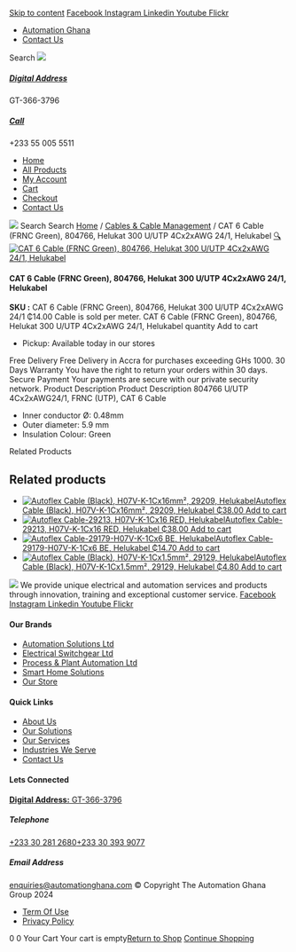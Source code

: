 [Skip to content](https://store.automationghana.com/product/cat-6-cable-804766-u-utp4cx2xawg24-helukabel/#content)
[ Facebook ](https://www.facebook.com/automationgh/) [ Instagram ](https://www.instagram.com/automationgh/) [ Linkedin ](https://www.linkedin.com/company/the-automation-ghana-limited/) [ Youtube ](https://www.youtube.com/channel/UCurrRDUSm5oIW39VXjn1u0w) [ Flickr ](https://www.flickr.com/photos/181794037@N07/)
  * [ Automation Ghana ](https://automationghana.com)
  * [ Contact Us ](https://store.automationghana.com/contact/)


Search
[ ![](https://store.automationghana.com/wp-content/uploads/2024/04/Website-TAGG-Logo-BLUE.png) ](https://store.automationghana.com/)
[ ](https://maps.app.goo.gl/m4xeaagWCNbLk4jM6)
#####  [ Digital Address ](https://maps.app.goo.gl/m4xeaagWCNbLk4jM6)
GT-366-3796 
[ ](tel:+233550055511)
#####  [ Call ](tel:+233550055511)
+233 55 005 5511 
  * [Home](https://store.automationghana.com/)
  * [All Products](https://store.automationghana.com/shop/)
  * [My Account](https://store.automationghana.com/my-account/)
  * [Cart](https://store.automationghana.com/cart/)
  * [Checkout](https://store.automationghana.com/checkout/)
  * [Contact Us](https://store.automationghana.com/contact/)


[![](https://store.automationghana.com/wp-content/uploads/2024/04/AutomationGhana_logo_white.png)](https://store.automationghana.com)
Search
Search
[Home](https://store.automationghana.com) / [Cables & Cable Management](https://store.automationghana.com/product-category/cables-cable-management/) / CAT 6 Cable (FRNC Green), 804766, Helukat 300 U/UTP 4Cx2xAWG 24/1, Helukabel
[🔍](https://store.automationghana.com/product/cat-6-cable-804766-u-utp4cx2xawg24-helukabel/)
[![CAT 6 Cable \(FRNC Green\), 804766, Helukat 300 U/UTP 4Cx2xAWG 24/1, Helukabel](https://store.automationghana.com/wp-content/uploads/2020/04/CAT-6.jpg)](https://store.automationghana.com/wp-content/uploads/2020/04/CAT-6.jpg)
####  CAT 6 Cable (FRNC Green), 804766, Helukat 300 U/UTP 4Cx2xAWG 24/1, Helukabel 
**SKU :** CAT 6 Cable (FRNC Green), 804766, Helukat 300 U/UTP 4Cx2xAWG 24/1 
₵14.00
Cable is sold per meter.
CAT 6 Cable (FRNC Green), 804766, Helukat 300 U/UTP 4Cx2xAWG 24/1, Helukabel quantity
Add to cart
  * Pickup: Available today in our stores


Free Delivery 
Free Delivery in Accra for purchases exceeding GHs 1000. 
30 Days Warranty 
You have the right to return your orders within 30 days. 
Secure Payment 
Your payments are secure with our private security network. 
Product Description
Product Description
804766 U/UTP 4Cx2xAWG24/1, FRNC (UTP), CAT 6 Cable 
  * Inner conductor Ø: 0.48mm
  * Outer diameter: 5.9 mm
  * Insulation Colour: Green


Related Products 
## Related products
  * [![Autoflex Cable \(Black\), H07V-K-1Cx16mm², 29209, Helukabel](https://store.automationghana.com/wp-content/uploads/2019/12/CABLES-3-300x300.jpg)Autoflex Cable (Black), H07V-K-1Cx16mm², 29209, Helukabel ₵38.00 ](https://store.automationghana.com/product/autoflex-cable-29209-h07v-k-1cx16-blk-helukabel/)
[Add to cart](https://store.automationghana.com/product/cat-6-cable-804766-u-utp4cx2xawg24-helukabel/?add-to-cart=1478)
  * [![Autoflex Cable-29213, H07V-K-1Cx16 RED, Helukabel](https://store.automationghana.com/wp-content/uploads/2017/12/Cables-4-300x300.png)Autoflex Cable-29213, H07V-K-1Cx16 RED, Helukabel ₵38.00 ](https://store.automationghana.com/product/autoflex-cable-29213-h07v-k-1cx16-red-helukabel/)
[Add to cart](https://store.automationghana.com/product/cat-6-cable-804766-u-utp4cx2xawg24-helukabel/?add-to-cart=1479)
  * [![Autoflex Cable-29179-H07V-K-1Cx6 BE, Helukabel](https://store.automationghana.com/wp-content/uploads/2019/12/CABLES-4-300x300.jpg)Autoflex Cable-29179-H07V-K-1Cx6 BE, Helukabel ₵14.70 ](https://store.automationghana.com/product/autoflex-cable-29179-h07v-k-1cx6-be-helukabel/)
[Add to cart](https://store.automationghana.com/product/cat-6-cable-804766-u-utp4cx2xawg24-helukabel/?add-to-cart=1473)
  * [![Autoflex Cable \(Black\), H07V-K-1Cx1.5mm², 29129, Helukabel](https://store.automationghana.com/wp-content/uploads/2019/12/CABLES-3-300x300.jpg)Autoflex Cable (Black), H07V-K-1Cx1.5mm², 29129, Helukabel ₵4.80 ](https://store.automationghana.com/product/autoflex-cable-29129-h07v-k-1cx1-5-blk-helukabel/)
[Add to cart](https://store.automationghana.com/product/cat-6-cable-804766-u-utp4cx2xawg24-helukabel/?add-to-cart=1460)


![](https://store.automationghana.com/wp-content/uploads/2024/04/AutomationGhana_logo_white.png)
We provide unique electrical and automation services and products through innovation, training and exceptional customer service.
[ Facebook ](https://www.facebook.com/automationgh/) [ Instagram ](https://www.instagram.com/automationgh/) [ Linkedin ](https://www.linkedin.com/company/the-automation-ghana-limited/) [ Youtube ](https://www.youtube.com/channel/UCurrRDUSm5oIW39VXjn1u0w) [ Flickr ](https://www.flickr.com/photos/181794037@N07/)
#### Our Brands
  * [ Automation Solutions Ltd ](https://store.automationghana.com/product/cat-6-cable-804766-u-utp4cx2xawg24-helukabel/)
  * [ Electrical Switchgear Ltd ](https://store.automationghana.com/product/cat-6-cable-804766-u-utp4cx2xawg24-helukabel/)
  * [ Process & Plant Automation Ltd ](https://store.automationghana.com/product/cat-6-cable-804766-u-utp4cx2xawg24-helukabel/)
  * [ Smart Home Solutions ](https://store.automationghana.com/product/cat-6-cable-804766-u-utp4cx2xawg24-helukabel/)
  * [ Our Store ](https://store.automationghana.com/product/cat-6-cable-804766-u-utp4cx2xawg24-helukabel/)


#### Quick Links
  * [ About Us ](https://store.automationghana.com/product/cat-6-cable-804766-u-utp4cx2xawg24-helukabel/)
  * [ Our Solutions ](https://store.automationghana.com/product/cat-6-cable-804766-u-utp4cx2xawg24-helukabel/)
  * [ Our Services ](https://store.automationghana.com/product/cat-6-cable-804766-u-utp4cx2xawg24-helukabel/)
  * [ Industries We Serve ](https://store.automationghana.com/product/cat-6-cable-804766-u-utp4cx2xawg24-helukabel/)
  * [ Contact Us ](https://store.automationghana.com/product/cat-6-cable-804766-u-utp4cx2xawg24-helukabel/)


#### Lets Connected
[**Digital Address:** GT-366-3796](https://maps.app.goo.gl/m4xeaagWCNbLk4jM6)
#####  Telephone 
[ +233 30 281 2680](tel:+233302812680)[+233 30 393 9077](https://store.automationghana.com/product/cat-6-cable-804766-u-utp4cx2xawg24-helukabel/+233303939077)
#####  Email Address 
enquiries@automationghana.com 
© Copyright The Automation Ghana Group 2024
  * [ Term Of Use ](https://store.automationghana.com/product/cat-6-cable-804766-u-utp4cx2xawg24-helukabel/)
  * [ Privacy Policy ](https://store.automationghana.com/product/cat-6-cable-804766-u-utp4cx2xawg24-helukabel/)


0
0
Your Cart
Your cart is empty[Return to Shop](https://store.automationghana.com/shop/)
[Continue Shopping](https://store.automationghana.com/product/cat-6-cable-804766-u-utp4cx2xawg24-helukabel/)
